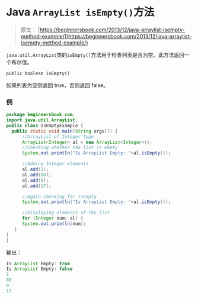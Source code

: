 # Java `ArrayList isEmpty()`方法

> 原文： [https://beginnersbook.com/2013/12/java-arraylist-isempty-method-example/](https://beginnersbook.com/2013/12/java-arraylist-isempty-method-example/)

`java.util.ArrayList`类的`isEmpty()`方法用于检查列表是否为空。此方法返回一个布尔值。

`public boolean isEmpty()`

如果列表为空则返回 true，否则返回 false。

### 例

```java
package beginnersbook.com;
import java.util.ArrayList;
public class IsEmptyExample {
  public static void main(String args[]) {
      //ArrayList of Integer Type
      ArrayList<Integer> al = new ArrayList<Integer>();
      //Checking whether the list is empty
      System.out.println("Is ArrayList Empty: "+al.isEmpty());

      //Adding Integer elements
      al.add(1);
      al.add(88);
      al.add(9);
      al.add(17);

      //Again checking for isEmpty
      System.out.println("Is ArrayList Empty: "+al.isEmpty());

      //Displaying elements of the list
      for (Integer num: al) {
      System.out.println(num);
   }
}
}
```

输出：

```java
Is ArrayList Empty: true
Is ArrayList Empty: false
1
88
9
17
```